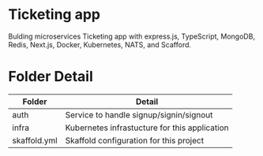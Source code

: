 # Ticketing app

Bulding microservices Ticketing app with express.js, TypeScript, MongoDB, Redis, Next.js, Docker, Kubernetes, NATS, and Scafford.

# Folder Detail

| Folder       | Detail                                        |
| ------------ | --------------------------------------------- |
| auth         | Service to handle signup/signin/signout       |
| infra        | Kubernetes infrastucture for this application |
| skaffold.yml | Skaffold configuration for this project       |
